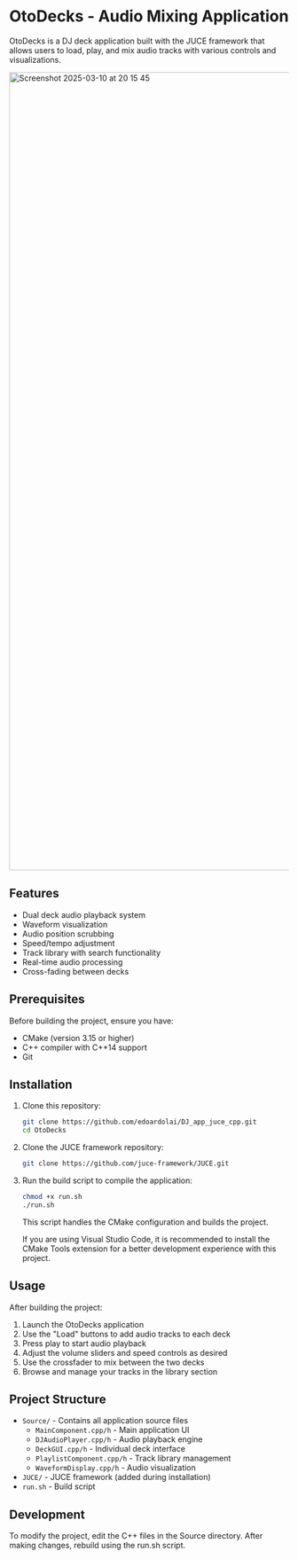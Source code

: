# OtoDecks - Audio Mixing Application

OtoDecks is a DJ deck application built with the JUCE framework that allows users to load, play, and mix audio tracks with various controls and visualizations.



<img width="1440" alt="Screenshot 2025-03-10 at 20 15 45" src="https://github.com/user-attachments/assets/7609d067-b893-49af-9a0b-5eb8639b782d" />



## Features

- Dual deck audio playback system
- Waveform visualization
- Audio position scrubbing
- Speed/tempo adjustment
- Track library with search functionality
- Real-time audio processing
- Cross-fading between decks

## Prerequisites

Before building the project, ensure you have:

- CMake (version 3.15 or higher)
- C++ compiler with C++14 support
- Git

## Installation

1. Clone this repository:

   ```bash
   git clone https://github.com/edoardolai/DJ_app_juce_cpp.git
   cd OtoDecks
   ```

2. Clone the JUCE framework repository:

   ```bash
   git clone https://github.com/juce-framework/JUCE.git
   ```

3. Run the build script to compile the application:

   ```bash
   chmod +x run.sh
   ./run.sh
   ```

   This script handles the CMake configuration and builds the project.

   If you are using Visual Studio Code, it is recommended to install the CMake Tools extension for a better development experience with this project.

## Usage

After building the project:

1. Launch the OtoDecks application
2. Use the "Load" buttons to add audio tracks to each deck
3. Press play to start audio playback
4. Adjust the volume sliders and speed controls as desired
5. Use the crossfader to mix between the two decks
6. Browse and manage your tracks in the library section

## Project Structure

- `Source/` - Contains all application source files
  - `MainComponent.cpp/h` - Main application UI
  - `DJAudioPlayer.cpp/h` - Audio playback engine
  - `DeckGUI.cpp/h` - Individual deck interface
  - `PlaylistComponent.cpp/h` - Track library management
  - `WaveformDisplay.cpp/h` - Audio visualization
- `JUCE/` - JUCE framework (added during installation)
- `run.sh` - Build script

## Development

To modify the project, edit the C++ files in the Source directory. After making changes, rebuild using the run.sh script.
